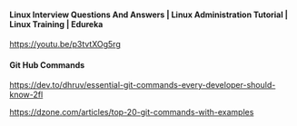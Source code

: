 #### Linux Interview Questions And Answers | Linux Administration Tutorial | Linux Training | Edureka

https://youtu.be/p3tvtXOg5rg


#### Git Hub Commands

https://dev.to/dhruv/essential-git-commands-every-developer-should-know-2fl

https://dzone.com/articles/top-20-git-commands-with-examples


